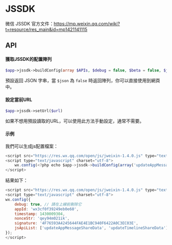 # JSSDK

微信 JSSDK 官方文件：https://mp.weixin.qq.com/wiki?t=resource/res_main&id=mp1421141115

## API

#### 獲取JSSDK的配置陣列

```php
$app->jssdk->buildConfig(array $APIs, $debug = false, $beta = false, $json = true);
```

預設返回 JSON 字串，當 `$json` 為 `false` 時返回陣列，你可以直接使用到網頁中。

#### 設定當前URL

```php
$app->jssdk->setUrl($url)
```
如果不想用預設讀取的URL，可以使用此方法手動設定，通常不需要。


#### 示例

我們可以生成js配置檔案：

```js
<script src="https://res.wx.qq.com/open/js/jweixin-1.4.0.js" type="text/javascript" charset="utf-8"></script>
<script type="text/javascript" charset="utf-8">
    wx.config(<?php echo $app->jssdk->buildConfig(array('updateAppMessageShareData', 'updateTimelineShareData'), true) ?>);
</script>
```
結果如下：


```js
<script src="https://res.wx.qq.com/open/js/jweixin-1.4.0.js" type="text/javascript" charset="utf-8"></script>
<script type="text/javascript" charset="utf-8">
wx.config({
    debug: true, // 請在上線前刪除它
    appId: 'wx3cf0f39249eb0e60',
    timestamp: 1430009304,
    nonceStr: 'qey94m021ik',
    signature: '4F76593A4245644FAE4E1BC940F6422A0C3EC03E',
    jsApiList: ['updateAppMessageShareData', 'updateTimelineShareData']
});
</script>
```

